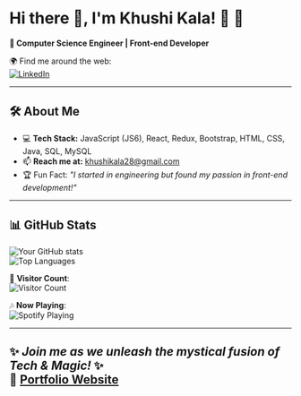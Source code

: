 <!--
**khushikala/khushikala** is a ✨ _special_ ✨ repository because its `README.md` (this file) appears on your GitHub profile.

Here are some ideas to get you started:

- 🔭 I’m currently working on ...
- 🌱 I’m currently learning ...
- 👯 I’m looking to collaborate on ...
- 🤔 I’m looking for help with ...
- 💬 Ask me about ...
- 📫 How to reach me: ...
- 😄 Pronouns: ...
- ⚡ Fun fact: ...
-->

# Hi there 👋, I'm Khushi Kala! 👋 🤖

**🚀 Computer Science Engineer | Front-end Developer**  

🌍 Find me around the web:  
[![LinkedIn](https://img.shields.io/badge/LinkedIn-Connect-blue?style=flat&logo=linkedin)](https://linkedin.com/in/khushikala)   

---

## 🛠️ About Me
- 💻 **Tech Stack:** JavaScript (JS6), React, Redux, Bootstrap, HTML, CSS, Java, SQL, MySQL 
- 📫 **Reach me at:** [khushikala28@gmail.com](mailto:khushikala28@gmail.com)  
- 🏆 Fun Fact: _"I started in engineering but found my passion in front-end development!"_  

---

## 📊 GitHub Stats  
![Your GitHub stats](https://github-readme-stats.vercel.app/api?username=khushikala&show_icons=true&theme=dark)  
![Top Languages](https://github-readme-stats.vercel.app/api/top-langs/?username=khushikala&layout=compact&theme=dark)  

🎯 **Visitor Count**:  
![Visitor Count](https://komarev.com/ghpvc/?username=yourusername&color=green)  

🎶 **Now Playing**:  
![Spotify Playing](https://spotify-github-profile.vercel.app/api/view?uid=yourspotifyid&cover_image=true)  

---

✨ _Join me as we unleash the mystical fusion of Tech & Magic!_ ✨  
🔗 [Portfolio Website](https://khushikala.netlify.app/) 
---
